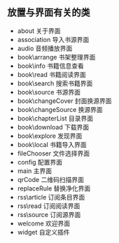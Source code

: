 ## 放置与界面有关的类

* about 关于界面
* association 导入书源界面
* audio 音频播放界面
* book\arrange 书架整理界面
* book\info 书籍信息查看
* book\read 书籍阅读界面
* book\search 搜索书籍界面
* book\source 书源界面
* book\changeCover 封面换源界面
* book\changeSource 换源界面
* book\chapterList 目录界面
* book\download 下载界面
* book\explore 发现界面
* book\local 书籍导入界面
* fileChooser 文件选择界面
* config 配置界面
* main 主界面
* qrCode 二维码扫描界面
* replaceRule 替换净化界面
* rss\article 订阅条目界面
* rss\read 订阅阅读界面
* rss\source 订阅源界面
* welcome 欢迎界面
* widget 自定义插件